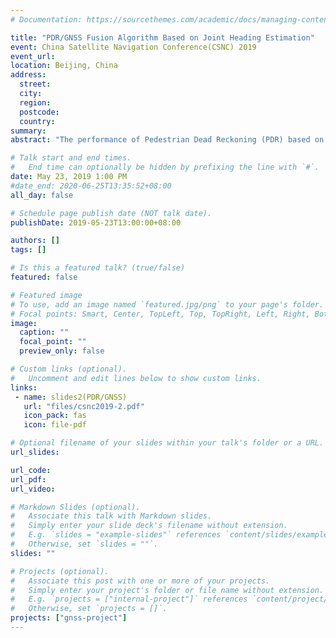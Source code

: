```yaml
---
# Documentation: https://sourcethemes.com/academic/docs/managing-content/

title: "PDR/GNSS Fusion Algorithm Based on Joint Heading Estimation"
event: China Satellite Navigation Conference(CSNC) 2019 
event_url:
location: Beijing, China
address:
  street:
  city:
  region:
  postcode:
  country: 
summary:
abstract: "The performance of Pedestrian Dead Reckoning (PDR) based on a smartphone is limited due to the low-cost MEMS IMU. Heading and stride length estimation tend to accumulate errors over time and those errors lead to the failure of PDR. Considering that Global Navigation Satellite System (GNSS) provides absolute location information in outdoor applications, and the characteristics of estimation errors of GNSS are quite different from those of PDR. In this paper, we analyse the characteristics of two different types of errors first, then we propose a fusion positioning framework that can fuse PDR and GNSS information in real time. The joint estimations of heading and stride length are also given. The experimental results show that the fusion algorithm is superior to PDR or GNSS in heading estimation, anti-multipath and noise performance."

# Talk start and end times.
#   End time can optionally be hidden by prefixing the line with `#`.
date: May 23, 2019 1:00 PM 
#date_end: 2020-06-25T13:35:52+08:00
all_day: false

# Schedule page publish date (NOT talk date).
publishDate: 2019-05-23T13:00:00+08:00

authors: []
tags: []

# Is this a featured talk? (true/false)
featured: false

# Featured image
# To use, add an image named `featured.jpg/png` to your page's folder. 
# Focal points: Smart, Center, TopLeft, Top, TopRight, Left, Right, BottomLeft, Bottom, BottomRight.
image:
  caption: ""
  focal_point: ""
  preview_only: false

# Custom links (optional).
#   Uncomment and edit lines below to show custom links.
links:
 - name: slides2(PDR/GNSS)
   url: "files/csnc2019-2.pdf"
   icon_pack: fas
   icon: file-pdf

# Optional filename of your slides within your talk's folder or a URL.
url_slides:

url_code:
url_pdf:
url_video:

# Markdown Slides (optional).
#   Associate this talk with Markdown slides.
#   Simply enter your slide deck's filename without extension.
#   E.g. `slides = "example-slides"` references `content/slides/example-slides.md`.
#   Otherwise, set `slides = ""`.
slides: ""

# Projects (optional).
#   Associate this post with one or more of your projects.
#   Simply enter your project's folder or file name without extension.
#   E.g. `projects = ["internal-project"]` references `content/project/deep-learning/index.md`.
#   Otherwise, set `projects = []`.
projects: ["gnss-project"]
---
```

